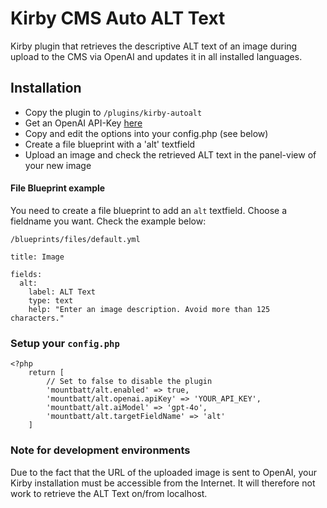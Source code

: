 
# Kirby CMS Auto ALT Text

Kirby plugin that retrieves the descriptive ALT text of an image during upload to the CMS via OpenAI and updates it in all installed languages.

## Installation

- Copy the plugin to `/plugins/kirby-autoalt`
- Get an OpenAI API-Key [here](https://platform.openai.com/api-keys)
- Copy and edit the options into your config.php (see below)
- Create a file blueprint with a 'alt' textfield
- Upload an image and check the retrieved ALT text in the panel-view of your new image

#### File Blueprint example
You need to create a file blueprint to add an `alt` textfield. Choose a fieldname you want. Check the example below:

`/blueprints/files/default.yml`

`````
title: Image

fields:
  alt:
    label: ALT Text
    type: text
    help: "Enter an image description. Avoid more than 125 characters."
`````

### Setup your `config.php`
````
<?php
    return [
        // Set to false to disable the plugin
        'mountbatt/alt.enabled' => true, 
        'mountbatt/alt.openai.apiKey' => 'YOUR_API_KEY',
        'mountbatt/alt.aiModel' => 'gpt-4o',
        'mountbatt/alt.targetFieldName' => 'alt' 
    ]
````

### Note for development environments
Due to the fact that the URL of the uploaded image is sent to OpenAI, your Kirby installation must be accessible from the Internet. It will therefore not work to retrieve the ALT Text on/from localhost. 
